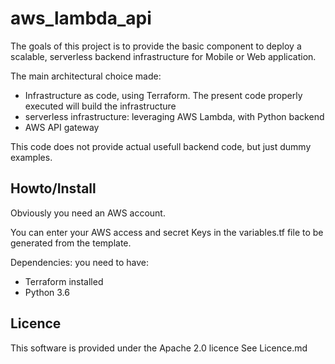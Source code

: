 # aws_lambda_api

The goals of this project is to provide the basic component to deploy a scalable, serverless backend infrastructure for Mobile or Web application.

The main architectural choice made:
- Infrastructure as code, using Terraform. The present code properly executed will build the infrastructure
- serverless infrastructure: leveraging AWS Lambda, with Python backend
- AWS API gateway

This code does not provide actual usefull backend code, but just dummy examples.

## Howto/Install

Obviously you need an AWS account.

You can enter your AWS access and secret Keys in the variables.tf file to be generated from the template.

Dependencies: you need to have:
- Terraform installed
- Python 3.6

## Licence

This software is provided under the Apache 2.0 licence
See Licence.md
